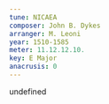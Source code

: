 ```yaml
---
tune: NICAEA
composer: John B. Dykes
arranger: M. Leoni
year: 1510-1585
meter: 11.12.12.10.
key: E Major
anacrusis: 0
---
```

undefined